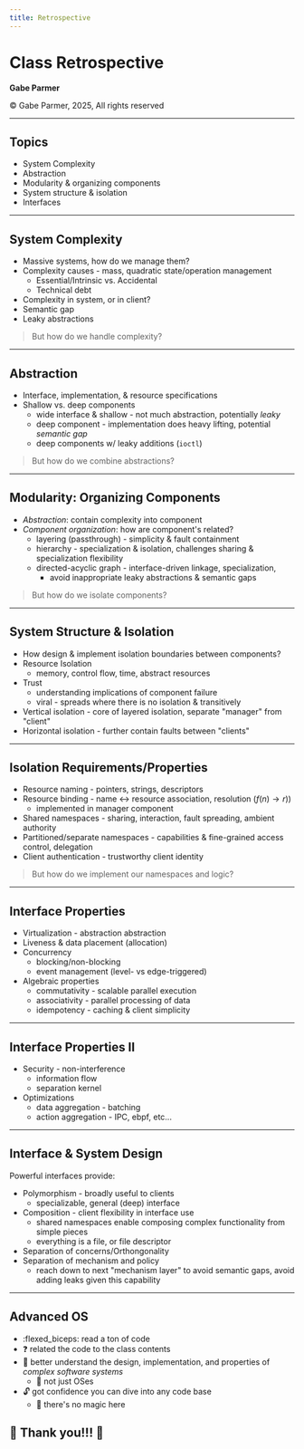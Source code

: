 ```yaml
---
title: Retrospective
---
```


# Class Retrospective

<div class="center">

**Gabe Parmer**

© Gabe Parmer, 2025, All rights reserved

</div>

---

## Topics

- System Complexity
- Abstraction
- Modularity & organizing components
- System structure & isolation
- Interfaces

---

## System Complexity

- Massive systems, how do we manage them?
- Complexity causes - mass, quadratic state/operation management
  - Essential/Intrinsic vs. Accidental
  - Technical debt
- Complexity in system, or in client?
- Semantic gap
- Leaky abstractions

> But how do we handle complexity?

---

## Abstraction

- Interface, implementation, & resource specifications
- Shallow vs. deep components
  - wide interface & shallow - not much abstraction, potentially *leaky*
  - deep component - implementation does heavy lifting, potential *semantic gap*
  - deep components w/ leaky additions (`ioctl`)

> But how do we combine abstractions?

---

## Modularity: Organizing Components

- *Abstraction*: contain complexity into component
- *Component organization*: how are component's related?
  - layering (passthrough) - simplicity & fault containment
  - hierarchy - specialization & isolation, challenges sharing & specialization flexibility
  - directed-acyclic graph - interface-driven linkage, specialization,
	- avoid inappropriate leaky abstractions & semantic gaps

> But how do we isolate components?

---

## System Structure & Isolation

- How design & implement isolation boundaries between components?
- Resource Isolation
  - memory, control flow, time, abstract resources
- Trust
  - understanding implications of component failure
  - viral - spreads where there is no isolation & transitively
- Vertical isolation - core of layered isolation, separate "manager" from "client"
- Horizontal isolation - further contain faults between "clients"

---

## Isolation Requirements/Properties

- Resource naming - pointers, strings, descriptors
- Resource binding - name $\leftrightarrow$ resource association, resolution ($f(n) \to r)$)
  - implemented in manager component
- Shared namespaces - sharing, interaction, fault spreading, ambient authority
- Partitioned/separate namespaces - capabilities & fine-grained access control, delegation
- Client authentication - trustworthy client identity

> But how do we implement our namespaces and logic?

---

## Interface Properties

- Virtualization - abstraction abstraction
- Liveness & data placement (allocation)
- Concurrency
  - blocking/non-blocking
  - event management (level- vs edge-triggered)
- Algebraic properties
  - commutativity - scalable parallel execution
  - associativity - parallel processing of data
  - idempotency - caching & client simplicity

---

## Interface Properties II

- Security - non-interference
  - information flow
  - separation kernel
- Optimizations
  - data aggregation - batching
  - action aggregation - IPC, ebpf, etc...

---

## Interface & System Design

Powerful interfaces provide:

- Polymorphism - broadly useful to clients
  - specializable, general (deep) interface
- Composition - client flexibility in interface use
  - shared namespaces enable composing complex functionality from simple pieces
  - everything is a file, or file descriptor
- Separation of concerns/Orthongonality
- Separation of mechanism and policy
  - reach down to next "mechanism layer" to avoid semantic gaps, avoid adding leaks given this capability

---

## Advanced OS

- :flexed_biceps: read a ton of code
- :question: related the code to the class contents
- :crossed_fingers: better understand the design, implementation, and properties of *complex software systems*
  - :ninja: not just OSes
- :unlock: got confidence you can dive into any code base
  - :exploding_head: there's no magic here

<div class="center">

## :tada: Thank you!!! :tada: <!-- .element: class="fragment" data-fragment-index="1" -->

</div>
